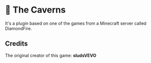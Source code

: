 # 🌙 The Caverns
It's a plugin based on one of the games from a Minecraft server called DiamondFire.

## Credits
The original creator of this game: **sludsVEVO**
